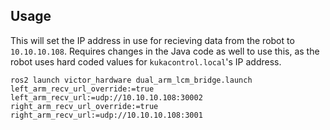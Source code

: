 ## Usage

This will set the IP address in use for recieving data from the robot to `10.10.10.108`. Requires changes in the Java
code as well to use this, as the robot uses hard coded values for `kukacontrol.local`'s IP address.

`ros2 launch victor_hardware dual_arm_lcm_bridge.launch left_arm_recv_url_override:=true left_arm_recv_url:=udp://10.10.10.108:30002 right_arm_recv_url_override:=true right_arm_recv_url:=udp://10.10.10.108:3001`
